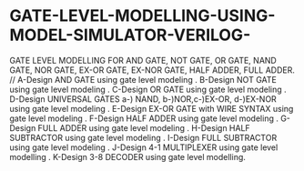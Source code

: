 # GATE-LEVEL-MODELLING-USING-MODEL-SIMULATOR-VERILOG-
GATE LEVEL MODELLING FOR AND GATE, NOT GATE, OR GATE, NAND GATE, NOR GATE, EX-OR GATE, EX-NOR GATE, HALF ADDER, FULL ADDER.
//
A-Design AND GATE using gate level modeling .
B-Design NOT GATE using gate level modeling .
C-Design OR GATE using gate level modeling .
D-Design UNIVERSAL GATES a-) NAND, b-)NOR,c-)EX-OR, d-)EX-NOR using gate level modeling .
E-Design EX-OR GATE with WIRE SYNTAX using gate level modeling .
F-Design HALF ADDER using gate level modeling .
G-Design FULL ADDER using gate level modeling .
H-Design HALF SUBTRACTOR using gate level modeling .
I-Design FULL SUBTRACTOR using gate level modeling .
J-Design 4-1 MULTIPLEXER using gate level modelling .
K-Design 3-8 DECODER using gate level modelling.
